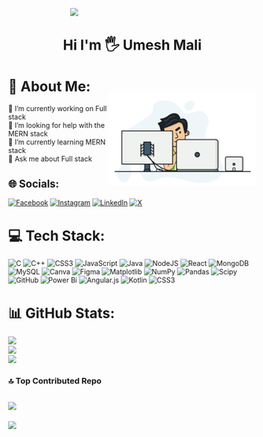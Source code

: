 <img src="https://quotes-github-readme.vercel.app/api?type=horizontal&theme=radical" style="display: block;margin-left: auto;margin-right: auto;width: 50%;">


<h1 align="center">Hi I'm 🖐️ Umesh Mali</h1>

<img align=right src="Anime.gif" style="padding-top:50px;width:300px"/>

# 💫 About Me:
🔭 I’m currently working on Full stack<br>
🤝 I’m looking for help with the MERN stack<br>
🌱 I’m currently learning MERN stack<br>
💬 Ask me about Full stack


## 🌐 Socials:
[![Facebook](https://img.shields.io/badge/Facebook-%231877F2.svg?logo=Facebook&logoColor=white)](https://www.facebook.com/umesh.mali.3990418) [![Instagram](https://img.shields.io/badge/Instagram-%23E4405F.svg?logo=Instagram&logoColor=white)](https://instagram.com/umeshhhmali09) [![LinkedIn](https://img.shields.io/badge/LinkedIn-%230077B5.svg?logo=linkedin&logoColor=white)](https://linkedin.com/in/umesh-mali-08461427a) [![X](https://img.shields.io/badge/X-black.svg?logo=X&logoColor=white)](https://x.com/Umeshmali412882) 

# 💻 Tech Stack:
![C](https://img.shields.io/badge/c-%2300599C.svg?style=for-the-badge&logo=c&logoColor=white) ![C++](https://img.shields.io/badge/c++-%2300599C.svg?style=for-the-badge&logo=c%2B%2B&logoColor=white) ![CSS3](https://img.shields.io/badge/css3-%231572B6.svg?style=for-the-badge&logo=css3&logoColor=white) ![JavaScript](https://img.shields.io/badge/javascript-%23323330.svg?style=for-the-badge&logo=javascript&logoColor=%23F7DF1E) ![Java](https://img.shields.io/badge/java-%23ED8B00.svg?style=for-the-badge&logo=openjdk&logoColor=white) ![NodeJS](https://img.shields.io/badge/node.js-6DA55F?style=for-the-badge&logo=node.js&logoColor=white) ![React](https://img.shields.io/badge/react-%2320232a.svg?style=for-the-badge&logo=react&logoColor=%2361DAFB) ![MongoDB](https://img.shields.io/badge/MongoDB-%234ea94b.svg?style=for-the-badge&logo=mongodb&logoColor=white) ![MySQL](https://img.shields.io/badge/mysql-4479A1.svg?style=for-the-badge&logo=mysql&logoColor=white) ![Canva](https://img.shields.io/badge/Canva-%2300C4CC.svg?style=for-the-badge&logo=Canva&logoColor=white) ![Figma](https://img.shields.io/badge/figma-%23F24E1E.svg?style=for-the-badge&logo=figma&logoColor=white) ![Matplotlib](https://img.shields.io/badge/Matplotlib-%23ffffff.svg?style=for-the-badge&logo=Matplotlib&logoColor=black) ![NumPy](https://img.shields.io/badge/numpy-%23013243.svg?style=for-the-badge&logo=numpy&logoColor=white) ![Pandas](https://img.shields.io/badge/pandas-%23150458.svg?style=for-the-badge&logo=pandas&logoColor=white) ![Scipy](https://img.shields.io/badge/SciPy-%230C55A5.svg?style=for-the-badge&logo=scipy&logoColor=%white) ![GitHub](https://img.shields.io/badge/github-%23121011.svg?style=for-the-badge&logo=github&logoColor=white) ![Power Bi](https://img.shields.io/badge/power_bi-F2C811?style=for-the-badge&logo=powerbi&logoColor=black) ![Angular.js](https://img.shields.io/badge/angular.js-%23E23237.svg?style=for-the-badge&logo=angularjs&logoColor=white) ![Kotlin](https://img.shields.io/badge/kotlin-%237F52FF.svg?style=for-the-badge&logo=kotlin&logoColor=white) ![CSS3](https://img.shields.io/badge/css3-%231572B6.svg?style=for-the-badge&logo=css3&logoColor=white) 

# 📊 GitHub Stats:
![](https://github-readme-stats.vercel.app/api?username=Umeshhhmali&theme=dark&hide_border=false&include_all_commits=false&count_private=false)<br/>
![](https://github-readme-streak-stats.herokuapp.com/?user=Umeshhhmali&theme=dark&hide_border=false)<br/>
![](https://github-readme-stats.vercel.app/api/top-langs/?username=Umeshhhmali&theme=dark&hide_border=false&include_all_commits=false&count_private=false&layout=compact)

### 🔝 Top Contributed Repo
![](https://github-contributor-stats.vercel.app/api?username=Umeshhhmali&limit=5&theme=dark&combine_all_yearly_contributions=true)
---
[![](https://visitcount.itsvg.in/api?id=Umeshhhmali&icon=0&color=0)](https://visitcount.itsvg.in)

